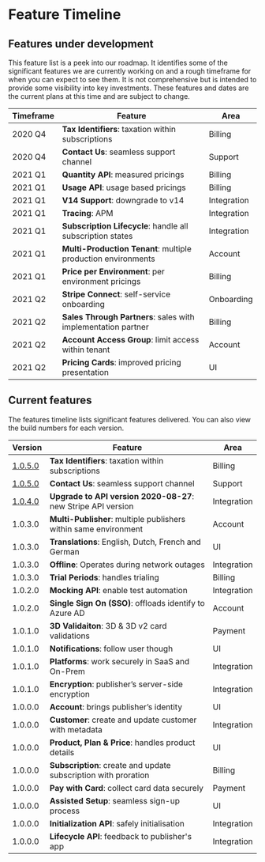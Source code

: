 # Feature Timeline
## Features under development
This feature list is a peek into our roadmap. It identifies some of the significant features we are currently working on and a rough timeframe for when you can expect to see them. It is not comprehensive but is intended to provide some visibility into key investments. These features and dates are the current plans at this time and are subject to change.

Timeframe| Feature | Area
---------|----------|---------
 2020 Q4 | **Tax Identifiers**: taxation within subscriptions | Billing
 2020 Q4 | **Contact Us**: seamless support channel | Support
 2021 Q1 | **Quantity API**: measured pricings | Billing
 2021 Q1 | **Usage API**: usage based pricings | Billing
 2021 Q1 | **V14 Support**: downgrade to v14 | Integration
 2021 Q1 | **Tracing**: APM | Integration
 2021 Q1 | **Subscription Lifecycle**: handle all subscription states | Integration
 2021 Q1 | **Multi-Production Tenant**: multiple production environments | Account
 2021 Q1 | **Price per Environment**: per environment pricings | Billing
 2021 Q2 | **Stripe Connect**: self-service onboarding | Onboarding
 2021 Q2 | **Sales Through Partners**: sales with implementation partner | Billing
 2021 Q2 | **Account Access Group**: limit access within tenant | Account
 2021 Q2 | **Pricing Cards**: improved pricing presentation | UI
## Current features
The features timeline lists significant features delivered. You can also view the build numbers for each version.

Version | Feature | Area
---------|----------|---------
 [1.0.5.0](./References/Changelog.md#1050-2021-01-13) | **Tax Identifiers**: taxation within subscriptions | Billing
 [1.0.5.0](./References/Changelog.md#1050-2021-01-13) | **Contact Us**: seamless support channel | Support
 [1.0.4.0](./References/Changelog.md#1040-2020-12-13) | **Upgrade to API version 2020-08-27**: new Stripe API version | Integration
 1.0.3.0 | **Multi-Publisher**: multiple publishers within same environment | Account
 1.0.3.0 | **Translations**: English, Dutch, French and German | UI
 1.0.3.0 | **Offline**: Operates during network outages | Integration
 1.0.3.0 | **Trial Periods**: handles trialing | Billing
 1.0.2.0 | **Mocking API**: enable test automation | Integration
 1.0.2.0 | **Single Sign On (SSO)**: offloads identify to Azure AD | Account
 1.0.1.0 | **3D Validaiton**: 3D & 3D v2 card validations | Payment
 1.0.1.0 | **Notifications**: follow user though | UI
 1.0.1.0 | **Platforms**: work securely in SaaS and On-Prem | Integration
 1.0.1.0 | **Encryption**: publisher’s server-side encryption | Integration
 1.0.0.0 | **Account**: brings publisher’s identity | UI
 1.0.0.0 | **Customer**: create and update customer with metadata | Integration
 1.0.0.0 | **Product, Plan & Price**: handles product details | UI
 1.0.0.0 | **Subscription**: create and update subscription with proration | Billing
 1.0.0.0 | **Pay with Card**: collect card data securely | Payment
 1.0.0.0 | **Assisted Setup**: seamless sign-up process | UI
 1.0.0.0 | **Initialization API**: safely initialisation | Integration
 1.0.0.0 | **Lifecycle API**: feedback to publisher's app | Integration





